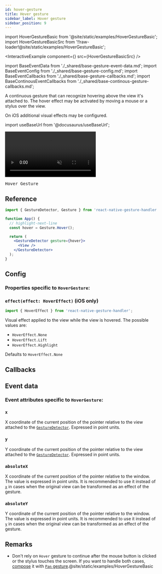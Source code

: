```yaml
---
id: hover-gesture
title: Hover gesture
sidebar_label: Hover gesture
sidebar_position: 9
---
```


import HoverGestureBasic from '@site/static/examples/HoverGestureBasic';
import HoverGestureBasicSrc from '!!raw-loader!@site/static/examples/HoverGestureBasic';

<InteractiveExample
component={<HoverGestureBasic/>}
src={HoverGestureBasicSrc}
/>

import BaseEventData from './\_shared/base-gesture-event-data.md';
import BaseEventConfig from './\_shared/base-gesture-config.md';
import BaseEventCallbacks from './\_shared/base-gesture-callbacks.md';
import BaseContinousEventCallbacks from './\_shared/base-continous-gesture-callbacks.md';

A continuous gesture that can recognize hovering above the view it's attached to. The hover effect may be activated by moving a mouse or a stylus over the view.

On iOS additional visual effects may be configured.

import useBaseUrl from '@docusaurus/useBaseUrl';

<div style={{ display: 'flex', margin: '16px 0', justifyContent: 'center' }}>
  <video playsInline autoPlay muted loop style={{maxWidth: 375}}>
    <source src={useBaseUrl("/video/hover.mp4")} type="video/mp4"/>
  </video>
</div>

<samp id="HoverGestureBasic">Hover Gesture</samp>

## Reference

```jsx
import { GestureDetector, Gesture } from 'react-native-gesture-handler';

function App() {
  // highlight-next-line
  const hover = Gesture.Hover();

  return (
    <GestureDetector gesture={hover}>
      <View />
    </GestureDetector>
  );
}
```

## Config

### Properties specific to `HoverGesture`:

### `effect(effect: HoverEffect)` (iOS only)

```js
import { HoverEffect } from 'react-native-gesture-handler';
```

Visual effect applied to the view while the view is hovered. The possible values are:

- `HoverEffect.None`
- `HoverEffect.Lift`
- `HoverEffect.Highlight`

Defaults to `HoverEffect.None`

<BaseEventConfig />

## Callbacks

<BaseEventCallbacks />
<BaseContinousEventCallbacks />

## Event data

### Event attributes specific to `HoverGesture`:

### `x`

X coordinate of the current position of the pointer relative to the view attached to the [`GestureDetector`](/docs/gestures/gesture-detector). Expressed in point units.

### `y`

Y coordinate of the current position of the pointer relative to the view attached to the [`GestureDetector`](/docs/gestures/gesture-detector). Expressed in point units.

### `absoluteX`

X coordinate of the current position of the pointer relative to the window. The value is expressed in point units. It is recommended to use it instead of [`x`](#x) in cases when the original view can be transformed as an effect of the gesture.

### `absoluteY`

Y coordinate of the current position of the pointer relative to the window. The value is expressed in point units. It is recommended to use it instead of [`y`](#y) in cases when the original view can be transformed as an effect of the gesture.

<BaseEventData />

## Remarks

- Don't rely on `Hover` gesture to continue after the mouse button is clicked or the stylus touches the screen. If you want to handle both cases, [compose](/docs/fundamentals/gesture-composition) it with [`Pan` gesture](/docs/gestures/pan-gesture).@site/static/examples/HoverGestureBasic
